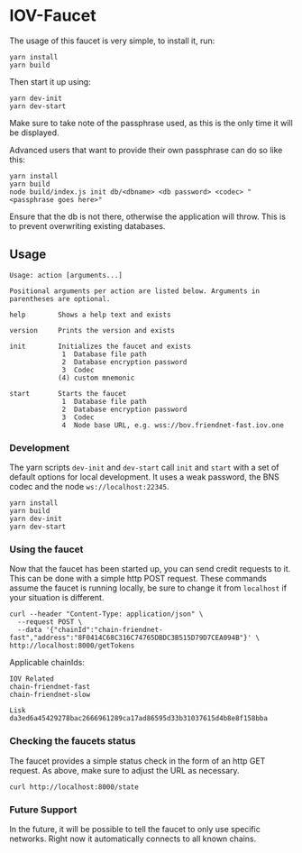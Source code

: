 # IOV-Faucet

The usage of this faucet is very simple, to install it, run:

```
yarn install
yarn build
```

Then start it up using:

```
yarn dev-init
yarn dev-start
```

Make sure to take note of the passphrase used, as this is the only time it will be displayed.

Advanced users that want to provide their own passphrase can do so like this:

```
yarn install
yarn build
node build/index.js init db/<dbname> <db password> <codec> "<passphrase goes here>"
```

Ensure that the db is not there, otherwise the application will throw. This is to prevent overwriting existing databases.

## Usage

```
Usage: action [arguments...]

Positional arguments per action are listed below. Arguments in parentheses are optional.

help        Shows a help text and exists

version     Prints the version and exists

init        Initializes the faucet and exists
             1  Database file path
             2  Database encryption password
             3  Codec
            (4) custom mnemonic

start       Starts the faucet
             1  Database file path
             2  Database encryption password
             3  Codec
             4  Node base URL, e.g. wss://bov.friendnet-fast.iov.one
```

### Development

The yarn scripts `dev-init` and `dev-start` call `init` and `start` with
a set of default options for local development. It uses a weak password,
the BNS codec and the node `ws://localhost:22345`.

```
yarn install
yarn build
yarn dev-init
yarn dev-start
```

### Using the faucet

Now that the faucet has been started up, you can send credit requests to it. This can be done with a simple http POST request. These commands assume the faucet is running locally, be sure to change it from `localhost` if your situation is different.

```
curl --header "Content-Type: application/json" \
  --request POST \
  --data '{"chainId":"chain-friendnet-fast","address":"8F0414C68C316C74765DBDC3B515D79D7CEA094B"}' \
http://localhost:8000/getTokens
```

Applicable chainIds:

```
IOV Related
chain-friendnet-fast
chain-friendnet-slow

Lisk
da3ed6a45429278bac2666961289ca17ad86595d33b31037615d4b8e8f158bba
```

### Checking the faucets status

The faucet provides a simple status check in the form of an http GET request. As above, make sure to adjust the URL as necessary.

```
curl http://localhost:8000/state
```

### Future Support

In the future, it will be possible to tell the faucet to only use specific networks. Right now it automatically connects to all known chains.

